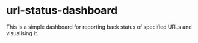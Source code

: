 # url-status-dashboard

This is a simple dashboard for reporting back status of specified URLs and visualising it.
